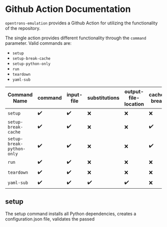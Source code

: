 # Github Action Documentation

`opentrons-emulation` provides a Github Action for utilizing the functionality of the repository.

The single action provides different functionality through the `command` parameter. Valid commands are:

- `setup`
- `setup-break-cache`
- `setup-python-only`
- `run`
- `teardown`
- `yaml-sub`

| Command Name              | command             | input-file         | substitutions       | output-file-location | cache-break        |
|---------------------------|---------------------|--------------------|---------------------|----------------------|--------------------|
| `setup`                   | :heavy_check_mark:  | :heavy_check_mark: | :x:                 | :x:                  | :x:                |
| `setup-break-cache`       | :heavy_check_mark:  | :heavy_check_mark: | :x:                 | :x:                  | :heavy_check_mark: |
| `setup-break-python-only` | :heavy_check_mark:  | :heavy_check_mark: | :x:                 | :x:                  | :heavy_check_mark: |
| `run`                     | :heavy_check_mark:  | :heavy_check_mark: | :x:                 | :x:                  | :x:                |
| `teardown`                | :heavy_check_mark:  | :heavy_check_mark: | :x:                 | :x:                  | :x:                |
| `yaml-sub`                | :heavy_check_mark:  | :heavy_check_mark: | :heavy_check_mark:  | :heavy_check_mark:   | :x:                |

## setup

The setup command installs all Python dependencies, creates a configuration.json file, validates the passed
